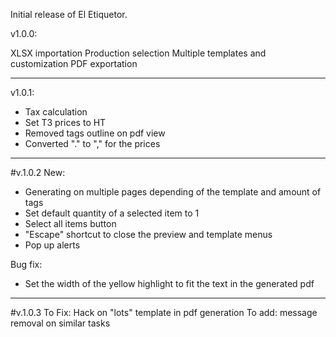 Initial release of El Etiquetor.

v1.0.0:

XLSX importation
Production selection
Multiple templates and customization
PDF exportation

-------------------------------------------

v1.0.1:

- Tax calculation
- Set T3 prices to HT
- Removed tags outline on pdf view
- Converted "." to "," for the prices

-------------------------------------------

#v.1.0.2
New:
- Generating on multiple pages depending of the template and amount of tags
- Set default quantity of a selected item to 1
- Select all items button
- "Escape" shortcut to close the preview and template menus
- Pop up alerts

Bug fix:
- Set the width of the yellow highlight to fit the text in the generated pdf

-------------------------------------------

#v.1.0.3
To Fix: Hack on "lots" template in pdf generation
To add: message removal on similar tasks
